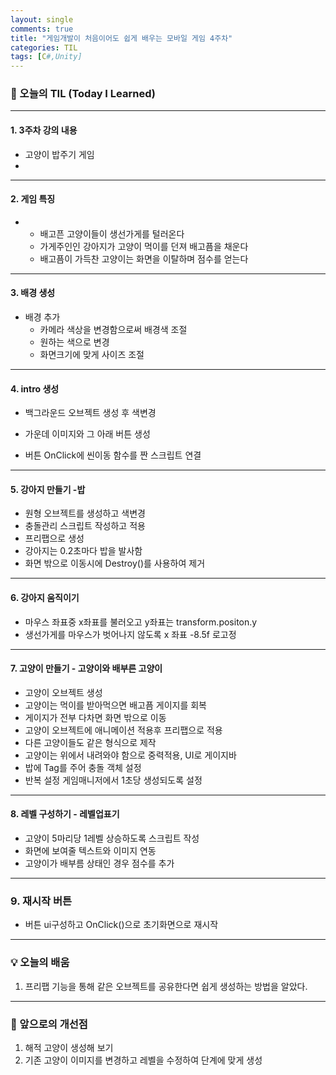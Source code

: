 ```yaml
---
layout: single
comments: true
title: "게임개발이 처음이어도 쉽게 배우는 모바일 게임 4주차"
categories: TIL
tags: [C#,Unity]
---
```


### 📆 오늘의 TIL (Today I Learned)

------

#### 1. **3주차 강의 내용**

- 고양이 밥주기 게임
- 

------

#### 2. 게임 특징

- - 배고픈 고양이들이 생선가게를 털러온다
  - 가게주인인 강아지가 고양이 먹이를 던져 배고픔을 채운다
  - 배고픔이 가득찬 고양이는 화면을 이탈하며 점수를 얻는다
  
  

------

#### 3. **배경 생성**

- 배경 추가
  - 카메라 색상을 변경함으로써 배경색 조절
  - 원하는 색으로 변경
  - 화면크기에 맞게 사이즈 조절

------

#### 4. intro 생성

- 백그라운드 오브젝트 생성 후 색변경
  
- 가운데 이미지와 그 아래 버튼 생성
  
- 버튼 OnClick에 씬이동 함수를 짠 스크립트 연결
  


---

#### 5. 강아지 만들기 -밥

- 원형 오브젝트를 생성하고 색변경
- 충돌관리 스크립트 작성하고 적용
- 프리팹으로 생성
- 강아지는 0.2초마다 밥을 발사함
- 화면 밖으로 이동시에 Destroy()를 사용하여 제거

---

#### 6. 강아지 움직이기

- 마우스 좌표중 x좌표를 불러오고 y좌표는 transform.positon.y
- 생선가게를 마우스가 벗어나지 않도록 x 좌표  -8.5f 로고정

---



#### 7. 고양이 만들기 - 고양이와 배부른 고양이

- 고양이 오브젝트 생성
- 고양이는 먹이를 받아먹으면 배고픔 게이지를 회복
- 게이지가 전부 다차면 화면 밖으로 이동
- 고양이 오브젝트에 애니메이션 적용후 프리팹으로 적용
- 다른 고양이들도 같은 형식으로 제작
- 고양이는 위에서 내려와야 함으로 중력적용, UI로 게이지바 
- 밥에 Tag를 주어 충돌 객체 설정
- 반복 설정 게임매니저에서 1초당 생성되도록 설정

---

#### 8. 레벨 구성하기 - 레벨업표기

- 고양이 5마리당 1레벨 상승하도록 스크립트 작성
- 화면에 보여줄 텍스트와 이미지 연동
- 고양이가 배부름 상태인 경우 점수를 추가

------

### 9. 재시작 버튼

- 버튼 ui구성하고 OnClick()으로 초기화면으로 재시작

------

### 💡 오늘의 배움

1. 프리팹 기능을 통해 같은 오브젝트를 공유한다면 쉽게 생성하는 방법을 알았다.

------

### 🚀 앞으로의 개선점

1. 해적 고양이 생성해 보기
2. 기존 고양이 이미지를 변경하고 레벨을 수정하여 단계에 맞게 생성
